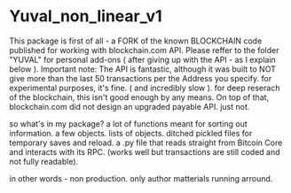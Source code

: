 # Yuval_non_linear_v1

This package is first of all - a FORK of the known BLOCKCHAIN code published for working with blockchain.com API.
Please reffer to the folder "YUVAL" for personal add-ons ( after giving up with the API - as I explain below ).
Important note:
The API is fantastic, although it was built to NOT give more than the last 50 transactions per the Address you specify.
for experimental purposes, it's fine. ( and incredibly slow ).
for deep reserach of the blockchain, this isn't good enough by any means.
On top of that, blockchain.com did not design an upgraded payable API. just not.

so what's in my package?
a lot of functions meant for sorting out information.
a few objects.
lists of objects.
ditched pickled files for temporary saves and reload.
a .py file that reads straight from Bitcoin Core and interacts with its RPC. (works well but transactions are still coded and not fully readable).

in other words - non production. only author matterials running arround.
